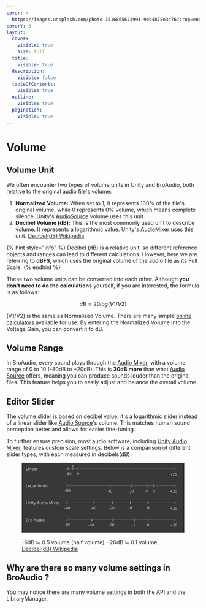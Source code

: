 ```yaml
---
cover: >-
  https://images.unsplash.com/photo-1516865674991-9bb4878e3476?crop=entropy&cs=srgb&fm=jpg&ixid=M3wxOTcwMjR8MHwxfHNlYXJjaHwxfHx2b2x1bWV8ZW58MHx8fHwxNzA0Mjc3ODc2fDA&ixlib=rb-4.0.3&q=85
coverY: 0
layout:
  cover:
    visible: true
    size: full
  title:
    visible: true
  description:
    visible: false
  tableOfContents:
    visible: true
  outline:
    visible: true
  pagination:
    visible: true
---
```


# Volume

## Volume Unit

We often encounter two types of volume units in Unity and BroAudio, both relative to the original audio file's volume:

1. **Normalized Volume:** When set to 1, it represents 100% of the file's original volume, while 0 represents 0% volume, which means complete silence. Unity's [AudioSource](https://docs.unity3d.com/Manual/class-AudioSource.html) volume uses this unit.
2. **Decibel Volume (dB):** This is the most commonly used unit to describe volume. It represents a logarithmic value. Unity's [AudioMixer](https://docs.unity3d.com/Manual/AudioMixer.html) uses this unit. [Decibel(dB) Wikipedia](https://en.wikipedia.org/wiki/Decibel)

{% hint style="info" %}
Decibel (dB) is a relative unit, so different reference objects and ranges can lead to different calculations. However, here we are referring to **dBFS**, which uses the original volume of the audio file as its Full Scale.
{% endhint %}

These two volume units can be converted into each other. Although **you don't need to do the calculations** yourself, if you are interested, the formula is as follows:

$$dB = 20log (V1/V2)$$

(V1/V2) is the same as Normalized Volume. There are many simple [online calculators](https://daycounter.com/Calculators/Decibels-Calculator.phtml) available for use. By entering the Normalized Volume into the Voltage Gain, you can convert it to dB.

## Volume Range

In BroAudio, every sound plays through the [Audio Mixer](../../api-features/audio-mixer.md), with a volume range of 0 to 10 (-80dB to +20dB). This is **20dB more** than what [Audio Source](https://docs.unity3d.com/Manual/class-AudioSource.html) offers, meaning you can produce sounds louder than the original files. This feature helps you to easily adjust and balance the overall volume.

## Editor Slider

The volume slider is based on decibel value; it's a logarithmic slider instead of a linear slider like [Audio Source](https://docs.unity3d.com/Manual/class-AudioSource.html)'s volume. This matches human sound perception better and allows for easier fine-tuning.

To further ensure precision, most audio software, including [Unity Audio Mixer](https://docs.unity3d.com/Manual/AudioMixer.html), features custom scale settings. Below is a comparison of different slider types, with each measured in decibels(dB) :

<figure><img src="../../.gitbook/assets/Slider difference.PNG" alt=""><figcaption><p>-6dB ≒ 0.5 volume (half volume), -20dB ≒ 0.1 volume, <a href="https://en.wikipedia.org/wiki/Decibel">Decibel(dB) Wikipedia</a></p></figcaption></figure>

## Why are there so many volume settings in BroAudio ?

You may notice there are many volume settings in both the API and the LibraryManager,&#x20;

